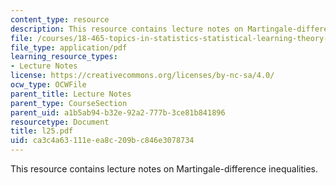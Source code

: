 ```yaml
---
content_type: resource
description: This resource contains lecture notes on Martingale-difference inequalities.
file: /courses/18-465-topics-in-statistics-statistical-learning-theory-spring-2007/ca3c4a63111eea8c209bc846e3078734_l25.pdf
file_type: application/pdf
learning_resource_types:
- Lecture Notes
license: https://creativecommons.org/licenses/by-nc-sa/4.0/
ocw_type: OCWFile
parent_title: Lecture Notes
parent_type: CourseSection
parent_uid: a1b5ab94-b32e-92a2-777b-3ce81b841896
resourcetype: Document
title: l25.pdf
uid: ca3c4a63-111e-ea8c-209b-c846e3078734
---
```

This resource contains lecture notes on Martingale-difference inequalities.